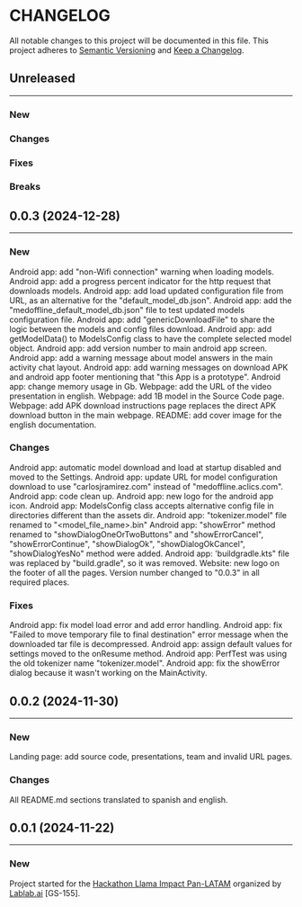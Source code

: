 # CHANGELOG

All notable changes to this project will be documented in this file.
This project adheres to [Semantic Versioning](http://semver.org/) and [Keep a Changelog](http://keepachangelog.com/).



## Unreleased
---

### New

### Changes

### Fixes

### Breaks


## 0.0.3 (2024-12-28)
---

### New
Android app: add "non-Wifi connection" warning when loading models.
Android app: add a progress percent indicator for the http request that downloads models.
Android app: add load updated configuration file from URL, as an alternative for the "default_model_db.json".
Android app: add the "medoffline_default_model_db.json" file to test updated models configuration file.
Android app: add "genericDownloadFile" to share the logic between the models and config files download.
Android app: add getModelData() to ModelsConfig class to have the complete selected model object.
Android app: add version number to main android app screen.
Android app: add a warning message about model answers in the main activity chat layout.
Android app: add warning messages on download APK and android app footer mentioning that "this App is a prototype".
Android app: change memory usage in Gb.
Webpage: add the URL of the video presentation in english.
Webpage: add 1B model in the Source Code page.
Webpage: add APK download instructions page replaces the direct APK download button in the main webpage.
README: add cover image for the english documentation.

### Changes
Android app: automatic model download and load at startup disabled and moved to the Settings.
Android app: update URL for model configuration download to use "carlosjramirez.com" instead of "medoffline.aclics.com".
Android app: code clean up.
Android app: new logo for the android app icon.
Android app: ModelsConfig class accepts alternative config file in directories different than the assets dir.
Android app: "tokenizer.model" file renamed to "<model_file_name>.bin"
Android app: "showError" method renamed to "showDialogOneOrTwoButtons" and "showErrorCancel", "showErrorContinue", "showDialogOk", "showDialogOkCancel", "showDialogYesNo" method were added.
Android app: 'buildgradle.kts" file was replaced by "build.gradle", so it was removed.
Website: new logo on the footer of all the pages.
Version number changed to "0.0.3" in all required places.

### Fixes
Android app: fix model load error and add error handling.
Android app: fix "Failed to move temporary file to final destination" error message when the downloaded tar file is decompressed.
Android app: assign default values for settings moved to the onResume method.
Android app: PerfTest was using the old tokenizer name "tokenizer.model".
Android app: fix the showError dialog because it wasn't working on the MainActivity.


## 0.0.2 (2024-11-30)
---

### New
Landing page: add source code, presentations, team and invalid URL pages.

### Changes
All README.md sections translated to spanish and english.


## 0.0.1 (2024-11-22)
---

### New
Project started for the [Hackathon Llama Impact Pan-LATAM](https://lablab.ai/event/hackathon-llama-impact-pan-latam-es) organized by [Lablab.ai](https://lablab.ai) [GS-155].
